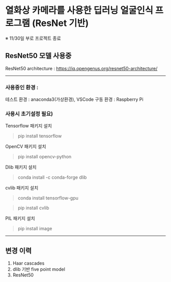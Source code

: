 # 열화상 카메라를 사용한 딥러닝 얼굴인식 프로그램 (ResNet 기반)

※ 11/30일 부로 프로젝트 종료

## ResNet50 모델 사용중

ResNet50 architecture : 
https://iq.opengenus.org/resnet50-architecture/

---
### 사용중인 환경 : 
테스트 환경 : anaconda3(가상환경), VSCode
구동 환경 : Raspberry Pi

### 사용시 초기설정 필요)
Tensorflow 패키지 설치
>pip install tensorflow

OpenCV 패키지 설치
>pip install opencv-python

Dlib 패키지 설치
>conda install -c conda-forge dlib

cvlib 패키지 설치
>conda install tensorflow-gpu

>pip install cvlib

PIL 패키지 설치
>pip install image

---
## 변경 이력
1. Haar cascades
2. dlib 기반 five point model
3. ResNet50
